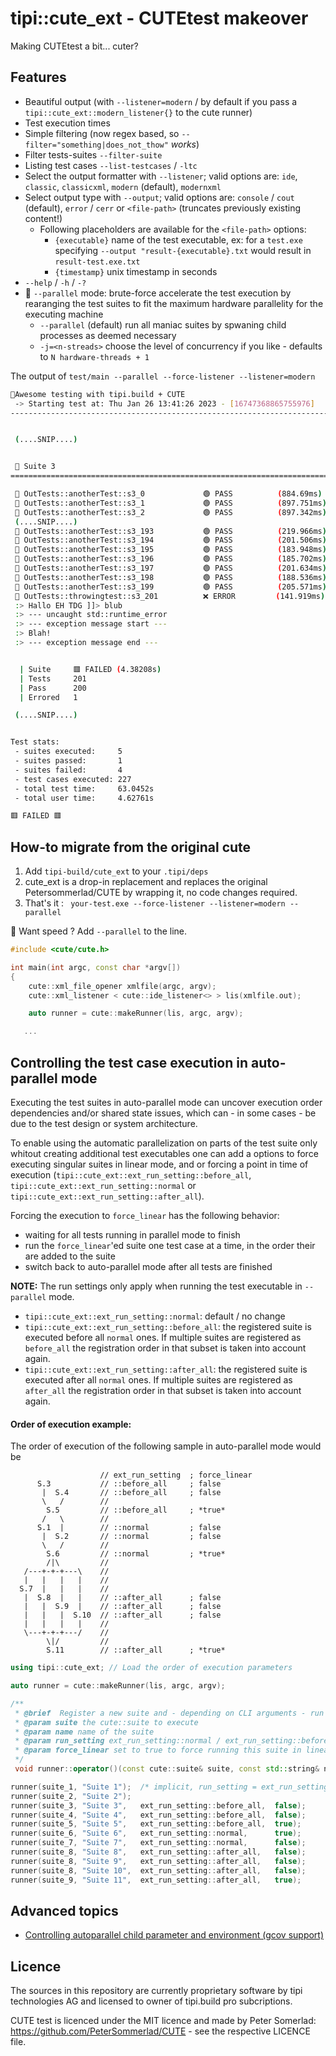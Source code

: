 tipi::cute_ext - CUTEtest makeover
==================================

Making CUTEtest a bit... cuter?

Features
--------

* Beautiful output (with `--listener=modern` / by default if you pass a `tipi::cute_ext::modern_listener{}` to the cute runner)
* Test execution times
* Simple filtering (now regex based, so `--filter="something|does_not_thow"` *works*) 
* Filter tests-suites `--filter-suite`
* Listing test cases `--list-testcases` / `-ltc`
* Select the output formatter with `--listener`; valid options are: `ide`, `classic`, `classicxml`, `modern` (default), `modernxml` 
* Select output type with `--output`; valid options are: `console` / `cout` (default), `error` / `cerr` or `<file-path>` (truncates previously existing content!)
    - Following placeholders are available for the `<file-path>` options:
        - `{executable}` name of the test executable, ex: for a `test.exe` specifying `--output "result-{executable}.txt` would result in `result-test.exe.txt`
        - `{timestamp}` unix timestamp in seconds
* `--help` / `-h` / `-?`
* 🚀 `--parallel` mode: brute-force accelerate the test execution by rearanging the test suites to fit the maximum hardware parallelity for the executing machine
    - `--parallel` (default) run all maniac suites by spwaning child processes as deemed necessary
    - `-j=<n-streads>` choose the level of concurrency if you like - defaults to `N hardware-threads + 1`

The output of `test/main --parallel --force-listener --listener=modern`

```bash
🏃Awesome testing with tipi.build + CUTE
 -> Starting test at: Thu Jan 26 13:41:26 2023 - [16747368865755976]
-------------------------------------------------------------------------------


 (....SNIP....)


 🧫 Suite 3
===============================================================================

 🧪 OutTests::anotherTest::s3_0             🟢 PASS          (884.69ms)
 🧪 OutTests::anotherTest::s3_1             🟢 PASS          (897.751ms)
 🧪 OutTests::anotherTest::s3_2             🟢 PASS          (897.342ms)
 (....SNIP....)
 🧪 OutTests::anotherTest::s3_193           🟢 PASS          (219.966ms)
 🧪 OutTests::anotherTest::s3_194           🟢 PASS          (201.506ms)
 🧪 OutTests::anotherTest::s3_195           🟢 PASS          (183.948ms)
 🧪 OutTests::anotherTest::s3_196           🟢 PASS          (185.702ms)
 🧪 OutTests::anotherTest::s3_197           🟢 PASS          (201.634ms)
 🧪 OutTests::anotherTest::s3_198           🟢 PASS          (188.536ms)
 🧪 OutTests::anotherTest::s3_199           🟢 PASS          (205.571ms)
 🧪 OutTests::throwingtest::s3_201          ❌ ERROR         (141.919ms)
 :> Hallo EH TDG ]]> blub
 :> --- uncaught std::runtime_error
 :> --- exception message start ---
 :> Blah!
 :> --- exception message end ---


  | Suite     🟥 FAILED (4.38208s)
  | Tests     201
  | Pass      200
  | Errored   1

 (....SNIP....)


Test stats:
 - suites executed:     5
 - suites passed:       1
 - suites failed:       4
 - test cases executed: 227
 - total test time:     63.0452s
 - total user time:     4.62761s

🟥 FAILED 🟥
```

How-to migrate from the original cute
--------------

1. Add `tipi-build/cute_ext` to your `.tipi/deps`
2. cute\_ext is a drop-in replacement and replaces the original Petersommerlad/CUTE by wrapping it, no code changes required.
3. That's it : ` your-test.exe --force-listener --listener=modern --parallel`

🚀 Want speed ? Add  `--parallel` to the line.


```cpp
#include <cute/cute.h>

int main(int argc, const char *argv[])
{
    cute::xml_file_opener xmlfile(argc, argv);
    cute::xml_listener < cute::ide_listener<> > lis(xmlfile.out);

    auto runner = cute::makeRunner(lis, argc, argv);

   ...
```

Controlling the test case execution in auto-parallel mode
---------------------------------------------------------

Executing the test suites in auto-parallel mode can uncover execution order dependencies and/or shared state issues, which can - in some cases - be due to the test design or system architecture.

To enable using the automatic parallelization on parts of the test suite only whitout creating additional test executables one can add a options to force executing singular suites in linear mode, and or forcing a point in time of execution (`tipi::cute_ext::ext_run_setting::before_all`, `tipi::cute_ext::ext_run_setting::normal` or `tipi::cute_ext::ext_run_setting::after_all`).

Forcing the execution to `force_linear` has the following behavior:

- waiting for all tests running in parallel mode to finish
- run the `force_linear`'ed suite one test case at a time, in the order their are added to the suite
- switch back to auto-parallel mode after all tests are finished

**NOTE:** The run settings only apply when running the test executable in `--parallel` mode.

- `tipi::cute_ext::ext_run_setting::normal`: default / no change
- `tipi::cute_ext::ext_run_setting::before_all`: the registered suite is executed before all `normal` ones. If multiple suites are registered as `before_all` the registration order in that subset is taken into account again.
- `tipi::cute_ext::ext_run_setting::after_all`: the registered suite is executed after all `normal` ones. If multiple suites are registered as `after_all` the registration order in that subset is taken into account again.


#### Order of execution example:

The order of execution of the following sample in auto-parallel mode would be

```
                    // ext_run_setting  ; force_linear
      S.3           // ::before_all     ; false
       |  S.4       // ::before_all     ; false
       \   /        //
        S.5         // ::before_all     ; *true*
       /   \        //
      S.1  |        // ::normal         ; false
       |  S.2       // ::normal         ; false
       \   /        // 
        S.6         // ::normal         ; *true*
        /|\         //
   /---+-+-+---\    //
   |   |   |   |    //
  S.7  |   |   |    //
   |  S.8  |   |    // ::after_all      ; false
   |   |  S.9  |    // ::after_all      ; false
   |   |   |  S.10  // ::after_all      ; false
   |   |   |   |    // 
   \---+-+-+---/    //
        \|/         // 
        S.11        // ::after_all      ; *true*
```

```cpp
using tipi::cute_ext; // Load the order of execution parameters

auto runner = cute::makeRunner(lis, argc, argv);

/**
 * @brief  Register a new suite and - depending on CLI arguments - run the suite immediately
 * @param suite the cute::suite to execute
 * @param name name of the suite
 * @param run_setting ext_run_setting::normal / ext_run_setting::before_all / ext_run_setting::after_all
 * @param force_linear set to true to force running this suite in linear mode
 */
 void runner::operator()(const cute::suite& suite, const std::string& name, ext_run_setting run_setting = ext_run_setting::normal, bool force_linear = false);

runner(suite_1, "Suite 1");  /* implicit, run_setting = ext_run_setting::normal, force_linear = false */
runner(suite_2, "Suite 2");
runner(suite_3, "Suite 3",   ext_run_setting::before_all,  false);
runner(suite_4, "Suite 4",   ext_run_setting::before_all,  false);
runner(suite_5, "Suite 5",   ext_run_setting::before_all,  true);
runner(suite_6, "Suite 6",   ext_run_setting::normal,      true);
runner(suite_7, "Suite 7",   ext_run_setting::normal,      false);
runner(suite_8, "Suite 8",   ext_run_setting::after_all,   false);
runner(suite_8, "Suite 9",   ext_run_setting::after_all,   false);
runner(suite_8, "Suite 10",  ext_run_setting::after_all,   false);
runner(suite_9, "Suite 11",  ext_run_setting::after_all,   true);
```


Advanced topics
---------------
  * [Controlling autoparallel child parameter and environment (gcov support)](docs/ADVANCED_CHILD_PROCESS_ENV_AND_PARAMS.md)


Licence
-------

The sources in this repository are currently proprietary software by tipi technologies AG and licensed to owner of tipi.build pro subcriptions.

CUTE test is licenced under the MIT licence and made by Peter Somerlad: https://github.com/PeterSommerlad/CUTE - see the respective LICENCE file.


